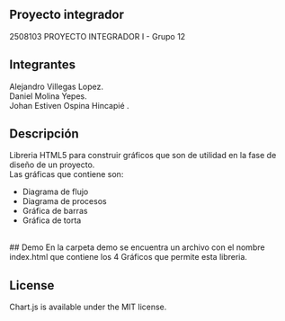 ## Proyecto integrador
2508103 PROYECTO INTEGRADOR I - Grupo 12

## Integrantes
Alejandro Villegas Lopez.<br />
Daniel Molina Yepes.<br />
Johan Estiven Ospina Hincapié .<br />

## Descripción
Libreria HTML5 para construir gráficos que son de utilidad en la fase de diseño de un proyecto.<br/>
Las gráficas que contiene son:
<ul>
<li>Diagrama de flujo</li>
<li>Diagrama de procesos</li>
<li>Gráfica de barras</li>
<li>Gráfica de torta</li>
</ul>
<br/>
## Demo
En la carpeta demo se encuentra un archivo con el nombre index.html
que contiene los 4 Gráficos que permite esta libreria.

## License
Chart.js is available under the MIT license.
